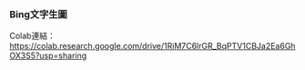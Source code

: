 ### Bing文字生圖

Colab連結：https://colab.research.google.com/drive/1RiM7C6lrGR_BqPTV1CBJa2Ea6GhOX3S5?usp=sharing
